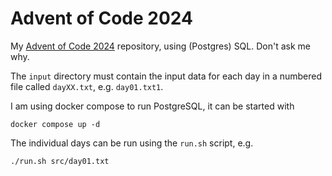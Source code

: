 # Advent of Code 2024

My [Advent of Code 2024](https://adventofcode.com/2024) repository, using (Postgres) SQL. Don't ask me why.

The `input` directory must contain the input data for each day in a numbered file called `dayXX.txt`, e.g. `day01.txt1`.

I am using docker compose to run PostgreSQL, it can be started with

    docker compose up -d

The individual days can be run using the `run.sh` script, e.g.

    ./run.sh src/day01.txt
